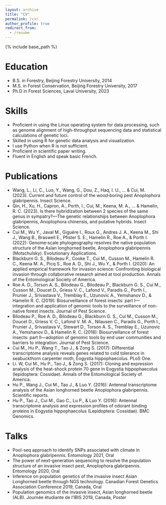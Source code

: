 ```yaml
---
layout: archive
title: "CV"
permalink: /cv/
author_profile: true
redirect_from:
  - /resume
---
```


{% include base_path %}

Education
======
* B.S. in Forestry, Beijing Forestry University, 2014
* M.S. in Forest Conservation, Beijing Forestry University, 2017
* Ph.D in Forest Sciences, Laval University, 2023

  
Skills
======
* Proficient in using the Linux operating system for data processing, such as genome alignment of high-throughput sequencing data and statistical calculations of genetic loci. 
* Skilled in using R for genetic data analysis and visualization. 
* I use Python when R is not sufficient. 
* Proficient in scientific paper writing. 
* Fluent in English and speak basic French.


Publications
======
* Wang, L., Li, C., Luo, Y., Wang, G., Dou, Z., Haq, I. U., ... & Cui, M. (2023). Current and future control of the wood‐boring pest Anoplophora glabripennis. Insect Science.
* Qin, H., Xu, H., Capron, A., Porth, I., Cui, M., Keena, M. A., ... & Hamelin, R. C. (2023). Is there hybridization between 2 species of the same genus in sympatry?—The genetic relationships between Anoplophora glabripennis, Anoplophora chinensis, and putative hybrids. Insect Science.
* Cui M., Wu Y., Javal M., Giguère I., Roux G., Andres J. A., Keena M., Shi J., Wang B., Braswell E., Pfister S. E., Hamelin R., Roe A., & Porth I. (2022): Genome‐scale phylogeography resolves the native population structure of the Asian longhorned beetle, Anoplophora glabripennis (Motschulsky). Evolutionary Applications.
* Blackburn G. S., Bilodeau P., Cooke T., Cui M., Cusson M., Hamelin R. C., Keena M. A., Picq S., Roe A. D., Shi J., Wu Y., & Porth I. (2020): An applied empirical framework for invasion science: Confronting biological invasion through collaborative research aimed at tool production. Annals of the Entomological Society of America.
* Roe A. D., Torson A. S., Bilodeau G., Bilodeau P., Blackburn G. S., Cui M., Cusson M., Doucet D., Griess V. C., Lafond V., Paradis G., Porth I., Prunier J., Srivastava V., Tremblay E., Uzunovic A., Yemshanov D., & Hamelin R. C. (2019): Biosurveillance of forest insects: part I—integration and application of genomic tools to the surveillance of non-native forest insects. Journal of Pest Science.
* Bilodeau P., Roe A. D., Bilodeau G., Blackburn G. S., Cui M., Cusson M., Doucet D., Griess V. C., Lafond V. M. A., Nilausen C., Paradis G., Porth I., Prunier J., Srivastava V., Stewart D., Torson A. S., Tremblay E., Uzunovic A., Yemshanov D., & Hamelin R. C. (2018): Biosurveillance of forest insects: part II—adoption of genomic tools by end user communities and barriers to integration. Journal of Pest Science.
* Cui M., Hu P., Wang T., Tao J., & Zong S. (2017): Differential transcriptome analysis reveals genes related to cold tolerance in seabuckthorn carpenter moth, Eogystia hippophaecolus. PLoS One.
* Li. W, Cui M., Hu P., Tao J., & Zong S. (2017): Cloning and expression analysis of the heat-shock protein 70 gene in Eogystia hippophaecolus (lepidoptera: Cossidae). Annals of the Entomological Society of America.
* Hu P., Wang J., Cui M., Tao J., & Luo Y. (2016): Antennal transcriptome analysis of the Asian longhorned beetle Anoplophora glabripennis. Scientific reports.
* Hu P., Tao J., Cui M., Gao C., Lu P., & Luo Y. (2016): Antennal transcriptome analysis and expression profiles of odorant binding proteins in Eogystia hippophaecolus (Lepidoptera: Cossidae). BMC Genomics.

  
Talks
======
* Pool-seq approach to identify SNPs associated with climate in Anoplophora glabripennis. Entomology 2021, Oral
* The power of next-generation sequencing to resolve the population structure of an invasive insect pest, Anoplophora glabripennis. Entomology 2020, Oral
* Inference on population genetics of the invasive insect Asian Longhorned beetle through NGS technology. Canadian Forest Genetics Association Conference 2019, Canada, Oral
* Population genomics of the invasive insect, Asian longhorned beetle (ALB). Journée étudiante de l’IBIS 2019, Canada, Poster

  

